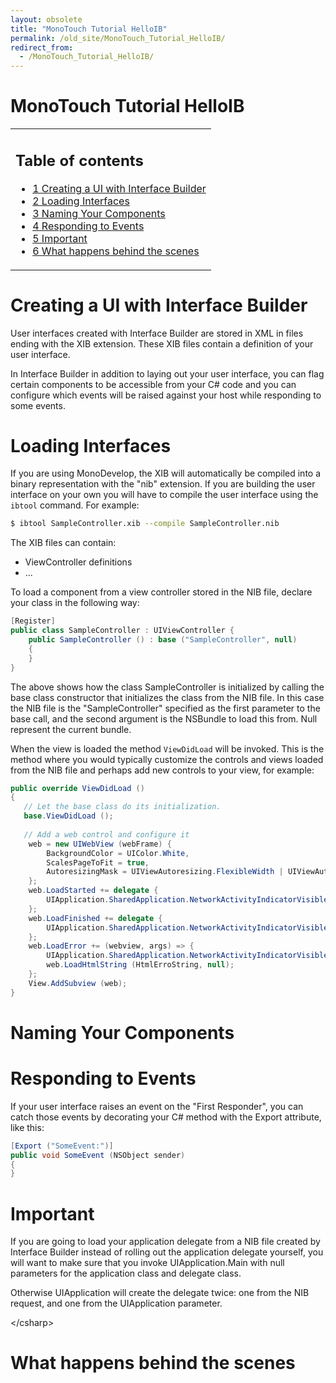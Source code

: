 ```yaml
---
layout: obsolete
title: "MonoTouch Tutorial HelloIB"
permalink: /old_site/MonoTouch_Tutorial_HelloIB/
redirect_from:
  - /MonoTouch_Tutorial_HelloIB/
---
```


MonoTouch Tutorial HelloIB
==========================

<table>
<col width="100%" />
<tbody>
<tr class="odd">
<td align="left"><h2>Table of contents</h2>
<ul>
<li><a href="#creating-a-ui-with-interface-builder">1 Creating a UI with Interface Builder</a></li>
<li><a href="#loading-interfaces">2 Loading Interfaces</a></li>
<li><a href="#naming-your-components">3 Naming Your Components</a></li>
<li><a href="#responding-to-events">4 Responding to Events</a></li>
<li><a href="#important">5 Important</a></li>
<li><a href="#what-happens-behind-the-scenes">6 What happens behind the scenes</a></li>
</ul></td>
</tr>
</tbody>
</table>

Creating a UI with Interface Builder
====================================

User interfaces created with Interface Builder are stored in XML in files ending with the XIB extension. These XIB files contain a definition of your user interface.

In Interface Builder in addition to laying out your user interface, you can flag certain components to be accessible from your C\# code and you can configure which events will be raised against your host while responding to some events.

Loading Interfaces
==================

If you are using MonoDevelop, the XIB will automatically be compiled into a binary representation with the "nib" extension. If you are building the user interface on your own you will have to compile the user interface using the `ibtool` command. For example:

``` bash
$ ibtool SampleController.xib --compile SampleController.nib
```

The XIB files can contain:

-   ViewController definitions
-   ...

To load a component from a view controller stored in the NIB file, declare your class in the following way:

``` csharp
[Register]
public class SampleController : UIViewController {
    public SampleController () : base ("SampleController", null)
    {
    }
}
```

The above shows how the class SampleController is initialized by calling the base class constructor that initializes the class from the NIB file. In this case the NIB file is the "SampleController" specified as the first parameter to the base call, and the second argument is the NSBundle to load this from. Null represent the current bundle.

When the view is loaded the method `ViewDidLoad` will be invoked. This is the method where you would typically customize the controls and views loaded from the NIB file and perhaps add new controls to your view, for example:

``` csharp
public override ViewDidLoad ()
{
   // Let the base class do its initialization.
   base.ViewDidLoad ();
 
   // Add a web control and configure it
    web = new UIWebView (webFrame) {
        BackgroundColor = UIColor.White,
        ScalesPageToFit = true,
        AutoresizingMask = UIViewAutoresizing.FlexibleWidth | UIViewAutoresizing.FlexibleHeight
    };
    web.LoadStarted += delegate {
        UIApplication.SharedApplication.NetworkActivityIndicatorVisible = true;
    };
    web.LoadFinished += delegate {
        UIApplication.SharedApplication.NetworkActivityIndicatorVisible = false;
    };
    web.LoadError += (webview, args) => {
        UIApplication.SharedApplication.NetworkActivityIndicatorVisible = false;
        web.LoadHtmlString (HtmlErroString, null);
    };
    View.AddSubview (web);
}
```

Naming Your Components
======================

Responding to Events
====================

If your user interface raises an event on the "First Responder", you can catch those events by decorating your C\# method with the Export attribute, like this:

``` csharp
[Export ("SomeEvent:")]
public void SomeEvent (NSObject sender)
{
}
```

Important
=========

If you are going to load your application delegate from a NIB file created by Interface Builder instead of rolling out the application delegate yourself, you will want to make sure that you invoke UIApplication.Main with null parameters for the application class and delegate class.

Otherwise UIApplication will create the delegate twice: one from the NIB request, and one from the UIApplication parameter.

\</csharp\>

What happens behind the scenes
==============================

